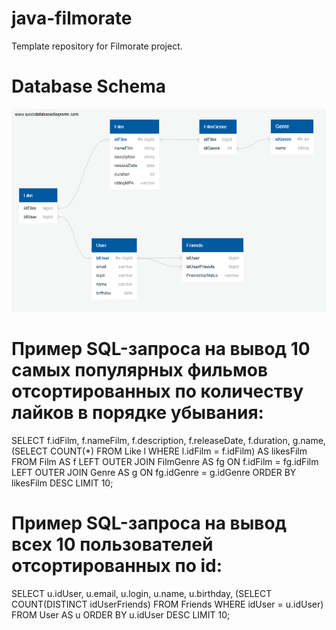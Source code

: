 # java-filmorate
Template repository for Filmorate project.

# Database Schema
![Схема базы данных](resources/quickDBD.png)

# Пример SQL-запроса на вывод 10 самых популярных фильмов отсортированных по количеству лайков в порядке убывания:
SELECT f.idFilm,
       f.nameFilm,
       f.description,
       f.releaseDate,
       f.duration,
       g.name,
       (SELECT COUNT(*) FROM Like l WHERE l.idFilm = f.idFilm) AS likesFilm
FROM Film AS f
LEFT OUTER JOIN FilmGenre AS fg ON f.idFilm = fg.idFilm
LEFT OUTER JOIN Genre AS g ON fg.idGenre = g.idGenre
ORDER BY likesFilm DESC
LIMIT 10;

# Пример SQL-запроса на вывод всех 10 пользователей отсортированных по id:
SELECT u.idUser,
       u.email,
       u.login,
       u.name,
       u.birthday,
       (SELECT COUNT(DISTINCT idUserFriends)
       FROM Friends
       WHERE idUser = u.idUser)
FROM User AS u
ORDER BY u.idUser DESC
LIMIT 10;

